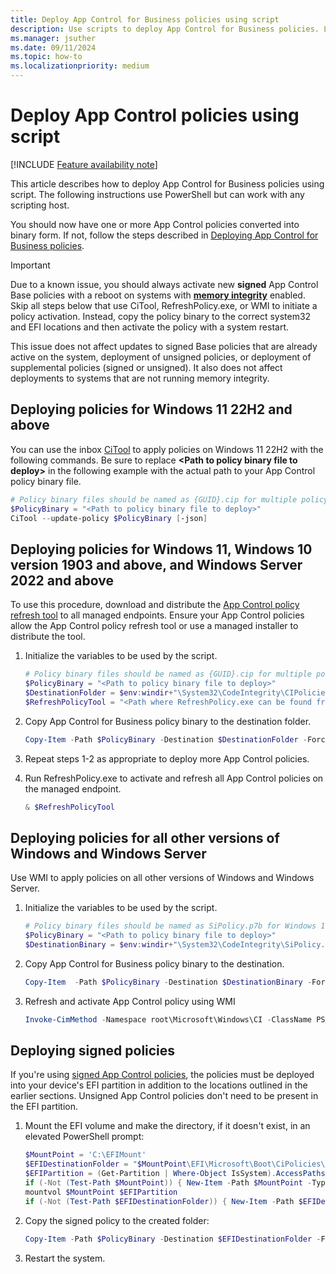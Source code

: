 ```yaml
---
title: Deploy App Control for Business policies using script
description: Use scripts to deploy App Control for Business policies. Learn how with this step-by-step guide.
ms.manager: jsuther
ms.date: 09/11/2024
ms.topic: how-to
ms.localizationpriority: medium
---
```


# Deploy App Control policies using script

[!INCLUDE [Feature availability note](../includes/feature-availability-note.md)]

This article describes how to deploy App Control for Business policies using script. The following instructions use PowerShell but can work with any scripting host.

You should now have one or more App Control policies converted into binary form. If not, follow the steps described in [Deploying App Control for Business policies](appcontrol-deployment-guide.md).

> [!IMPORTANT]
> Due to a known issue, you should always activate new **signed** App Control Base policies with a reboot on systems with [**memory integrity**](../../../../hardware-security/enable-virtualization-based-protection-of-code-integrity.md) enabled. Skip all steps below that use CiTool, RefreshPolicy.exe, or WMI to initiate a policy activation. Instead, copy the policy binary to the correct system32 and EFI locations and then activate the policy with a system restart.
>
> This issue does not affect updates to signed Base policies that are already active on the system, deployment of unsigned policies, or deployment of supplemental policies (signed or unsigned). It also does not affect deployments to systems that are not running memory integrity.

## Deploying policies for Windows 11 22H2 and above

You can use the inbox [CiTool](../operations/citool-commands.md) to apply policies on Windows 11 22H2 with the following commands. Be sure to replace **&lt;Path to policy binary file to deploy&gt;** in the following example with the actual path to your App Control policy binary file.

```powershell
# Policy binary files should be named as {GUID}.cip for multiple policy format files (where {GUID} = <PolicyId> from the Policy XML)
$PolicyBinary = "<Path to policy binary file to deploy>"
CiTool --update-policy $PolicyBinary [-json]
```

## Deploying policies for Windows 11, Windows 10 version 1903 and above, and Windows Server 2022 and above

To use this procedure, download and distribute the [App Control policy refresh tool](https://aka.ms/refreshpolicy) to all managed endpoints. Ensure your App Control policies allow the App Control policy refresh tool or use a managed installer to distribute the tool.

1. Initialize the variables to be used by the script.

    ```powershell
    # Policy binary files should be named as {GUID}.cip for multiple policy format files (where {GUID} = <PolicyId> from the Policy XML)
    $PolicyBinary = "<Path to policy binary file to deploy>"
    $DestinationFolder = $env:windir+"\System32\CodeIntegrity\CIPolicies\Active\"
    $RefreshPolicyTool = "<Path where RefreshPolicy.exe can be found from managed endpoints>"
    ```

2. Copy App Control for Business policy binary to the destination folder.

   ```powershell
   Copy-Item -Path $PolicyBinary -Destination $DestinationFolder -Force
   ```

3. Repeat steps 1-2 as appropriate to deploy more App Control policies.
4. Run RefreshPolicy.exe to activate and refresh all App Control policies on the managed endpoint.

   ```powershell
   & $RefreshPolicyTool
   ```

## Deploying policies for all other versions of Windows and Windows Server

Use WMI to apply policies on all other versions of Windows and Windows Server.

1. Initialize the variables to be used by the script.

    ```powershell
    # Policy binary files should be named as SiPolicy.p7b for Windows 10 versions earlier than 1903
    $PolicyBinary = "<Path to policy binary file to deploy>"
    $DestinationBinary = $env:windir+"\System32\CodeIntegrity\SiPolicy.p7b"
    ```

2. Copy App Control for Business policy binary to the destination.

   ```powershell
   Copy-Item  -Path $PolicyBinary -Destination $DestinationBinary -Force
   ```

3. Refresh and activate App Control policy using WMI

   ```powershell
   Invoke-CimMethod -Namespace root\Microsoft\Windows\CI -ClassName PS_UpdateAndCompareCIPolicy -MethodName Update -Arguments @{FilePath = $DestinationBinary}
   ```

## Deploying signed policies

If you're using [signed App Control policies](use-signed-policies-to-protect-appcontrol-against-tampering.md), the policies must be deployed into your device's EFI partition in addition to the locations outlined in the earlier sections. Unsigned App Control policies don't need to be present in the EFI partition.

1. Mount the EFI volume and make the directory, if it doesn't exist, in an elevated PowerShell prompt:

    ```powershell
   $MountPoint = 'C:\EFIMount'
   $EFIDestinationFolder = "$MountPoint\EFI\Microsoft\Boot\CiPolicies\Active"
   $EFIPartition = (Get-Partition | Where-Object IsSystem).AccessPaths[0]
   if (-Not (Test-Path $MountPoint)) { New-Item -Path $MountPoint -Type Directory -Force }
   mountvol $MountPoint $EFIPartition
   if (-Not (Test-Path $EFIDestinationFolder)) { New-Item -Path $EFIDestinationFolder -Type Directory -Force }
    ```

2. Copy the signed policy to the created folder:

    ```powershell
   Copy-Item -Path $PolicyBinary -Destination $EFIDestinationFolder -Force
    ```

3. Restart the system.
